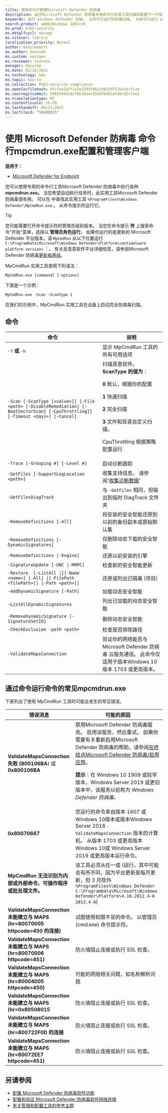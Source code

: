 ```yaml
---
title: 使用命令行管理Microsoft Defender 防病毒
description: 运行Microsoft Defender 防病毒专用命令行实用工具扫描和配置下一代保护。
keywords: 运行 windows defender 扫描， 从命令行运行防病毒扫描， 从命令行运行 windows defender 扫描， mpcmdrun， defender
search.product: eADQiWindows 10XVcnh
ms.prod: m365-security
ms.mktglfcycl: manage
ms.sitesec: library
localization_priority: Normal
author: denisebmsft
ms.author: deniseb
ms.custom: nextgen
ms.reviewer: ksarens
manager: dansimp
ms.date: 05/24/2021
ms.technology: mde
ms.topic: how-to
ms.collection: M365-security-compliance
ms.openlocfilehash: 4fcfee2aff1c5e339339b2cd022df53a1cbcfc3e
ms.sourcegitcommit: 6968594dc8cf8b30a4c958df6d65dfd0cd2cfae1
ms.translationtype: MT
ms.contentlocale: zh-CN
ms.lasthandoff: 09/23/2021
ms.locfileid: "59490915"
---
```

# <a name="configure-and-manage-microsoft-defender-antivirus-with-the-mpcmdrunexe-command-line-tool"></a>使用 Microsoft Defender 防病毒 命令行mpcmdrun.exe配置和管理客户端

**适用于：**

- [Microsoft Defender for Endpoint](/microsoft-365/security/defender-endpoint/)

您可以使用专用的命令行工具Microsoft Defender 防病毒中执行各种 **mpcmdrun.exe。** 当您希望自动执行任务时，此实用工具Microsoft Defender 防病毒很有用。 可以在 中查找此实用工具 `%ProgramFiles%\Windows Defender\MpCmdRun.exe` 。 从命令提示符运行它。

> [!TIP]
> 您可能需要打开命令提示符的管理员级别版本。 当您在命令提示 **符** 上搜索命令"开始"菜单，选择以 **管理员角色运行**。 如果你运行的是更新的 Microsoft Defender 平台版本，请 `MpCmdRun` 从以下位置运行 `C:\ProgramData\Microsoft\Windows Defender\Platform\<antimalware platform version>` ：。 有关反恶意软件平台详细信息，请参阅Microsoft Defender 防病毒[更新和基线](manage-updates-baselines-microsoft-defender-antivirus.md)。

MpCmdRun 实用工具使用下列语法：

```console
MpCmdRun.exe [command] [-options]
```

下面是一个示例：

```console
MpCmdRun.exe -Scan -ScanType 2
```

在我们的示例中，MpCmdRun 实用工具在设备上启动完全防病毒扫描。

## <a name="commands"></a>命令

|命令|说明|
|---|---|
|`-?` **或** `-h`|显示 MpCmdRun 工具的所有可用选项|
|`-Scan [-ScanType [<value>]] [-File <path> [-DisableRemediation] [-BootSectorScan] [-CpuThrottling]] [-Timeout <days>] [-Cancel]`|扫描恶意软件。 **ScanType 的值为**：<p>**0** 默认，根据你的配置<p>**1** 快速扫描<p>**2** 完全扫描<p>**3** 文件和目录自定义扫描。<p>CpuThrottling 根据策略配置运行|
|`-Trace [-Grouping #] [-Level #]`|启动诊断跟踪|
|`-GetFiles [-SupportLogLocation <path>]`|收集支持信息。 请参阅'[收集诊断数据](collect-diagnostic-data.md)'|
|`-GetFilesDiagTrack`|与 `-GetFiles` 相同，但输出到临时 DiagTrack 文件夹|
|`-RemoveDefinitions [-All]`|将安装的安全智能还原到以前的备份副本或原始默认集|
|`-RemoveDefinitions [-DynamicSignatures]`|仅删除动态下载的安全智能|
|`-RemoveDefinitions [-Engine]`|还原以前安装的引擎|
|`-SignatureUpdate [-UNC \|-MMPC]`|检查新的安全智能更新|
|`-Restore  [-ListAll \|[[-Name <name>] [-All] \|[-FilePath <filePath>]] [-Path <path>]]`|还原或列出已隔离 (项目) |
|`-AddDynamicSignature [-Path]`|加载动态安全智能|
|`-ListAllDynamicSignatures`|列出已加载的动态安全智能|
|`-RemoveDynamicSignature [-SignatureSetID]`|删除动态安全智能|
|`-CheckExclusion -path <path>`|检查是否排除路径|
|`-ValidateMapsConnection`|验证你的网络能否与 Microsoft Defender 防病毒 云服务通信。 此命令仅适用于版本Windows 10版本 1703 或更高版本。|

## <a name="common-errors-in-running-commands-via-mpcmdrunexe"></a>通过命令运行命令的常见mpcmdrun.exe

下表列出了使用 MpCmdRun 工具时可能会发生的常见错误。

|错误消息|可能的原因|
|---|---|
|**ValidateMapsConnection 失败 (800106BA**) 或 **0x800106BA**|禁用Microsoft Defender 防病毒服务。 启用该服务，然后重试。 如果你需要有关重新启用Microsoft Defender 防病毒的帮助，请参阅[在终结点Microsoft Defender 防病毒/启用应用](switch-to-microsoft-defender-setup.md#reinstallenable-microsoft-defender-antivirus-on-your-endpoints)。<p> **提示**：在 Windows 10 1909 或较早版本，Windows Server 2019 或更旧版本中，该服务以前称为 *Windows Defender 防病毒。*|
|**0x80070667**|您运行的命令来自版本 1607 或Windows 10版本或版本Windows Server 2016 `-ValidateMapsConnection` 版本的计算机。 从版本 1703 或更高版本Windows 10或 Windows Server 2019 或更高版本运行命令。|
|**MpCmdRun 无法识别为内部或外部命令、可操作程序或批处理文件。**|该工具必须从任一或 (运行，其中可能会有所不同，因为平台更新是每月更新，但 3 月除外 `%ProgramFiles%\Windows Defender` `C:\ProgramData\Microsoft\Windows Defender\Platform\4.18.2012.4-0` `2012.4-0`) |
|**ValidateMapsConnection 未能建立与 MAPS (hr=80070005 httpcode=450 的连接)**|试图使用权限不足的命令。 以管理员 (cmd.exe) 命令提示符。|
|**ValidateMapsConnection 未能建立与 MAPS (hr=80070006 httpcode=451)**|防火墙阻止连接或执行 SSL 检查。|
|**ValidateMapsConnection 未能建立与 MAPS (hr=80004005 httpcode=450)**|可能的网络相关问题，如名称解析问题|
|**ValidateMapsConnection 未能建立与 MAPS (hr=0x80508015**|防火墙阻止连接或执行 SSL 检查。|
|**ValidateMapsConnection 未能建立与 MAPS (hr=800722F0D 的连接**|防火墙阻止连接或执行 SSL 检查。|
|**ValidateMapsConnection 未能建立与 MAPS (hr=80072EE7 httpcode=451)**|防火墙阻止连接或执行 SSL 检查。|

## <a name="see-also"></a>另请参阅

- [配置 Microsoft Defender 防病毒软件功能](configure-microsoft-defender-antivirus-features.md)
- [配置和验证 Microsoft Defender 防病毒软件网络连接](configure-network-connections-microsoft-defender-antivirus.md)
- [有关管理和配置工具的参考主题](configuration-management-reference-microsoft-defender-antivirus.md)
